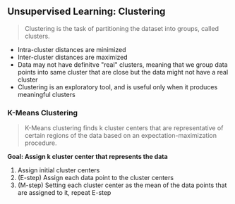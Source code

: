 ## Unsupervised Learning: Clustering

> Clustering is the task of partitioning the dataset into groups, called clusters.  

- Intra-cluster distances are minimized  
- Inter-cluster distances are maximized  
- Data may not have definitve "real" clusters, meaning that we group data points into same cluster that are close but the data might not have a real cluster  
- Clustering is an exploratory tool, and is useful only when it produces meaningful clusters  

### K-Means Clustering

> K-Means clustering finds k cluster centers that are representative of certain regions of the data based on an expectation-maximization procedure.  

**Goal: Assign k cluster center that represents the data**

1. Assign initial cluster centers
2. (E-step) Assign each data point to the cluster centers
3. (M-step) Setting each cluster center as the mean of the data points that are assigned to it, repeat E-step